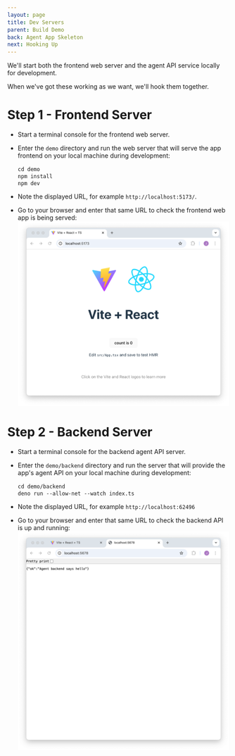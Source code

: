 ```yaml
---
layout: page
title: Dev Servers
parent: Build Demo
back: Agent App Skeleton
next: Hooking Up
---
```

We'll start both the frontend web server and the agent API service locally
for development.

When we've got these working as we want, we'll hook them together.

# Step 1 - Frontend Server
- Start a terminal console for the frontend web server.
- Enter the `demo` directory and run the web server that will serve the app
  frontend on your local machine during development:

  ```shell
  cd demo
  npm install
  npm dev
  ```
- Note the displayed URL, for example `http://localhost:5173/`.
- Go to your browser and enter that same URL to check the frontend web app is being served:
  ![Frontend](./frontend.png)

# Step 2 - Backend Server
- Start a terminal console for the backend agent API server.
- Enter the `demo/backend` directory and run the server that will provide the
  app's agent API on your local machine during development:

  ```shell
  cd demo/backend
  deno run --allow-net --watch index.ts
  ```
- Note the displayed URL, for example `http://localhost:62496`
- Go to your browser and enter that same URL to check the backend API is up and running:
  ![Backend](./backend.png)
